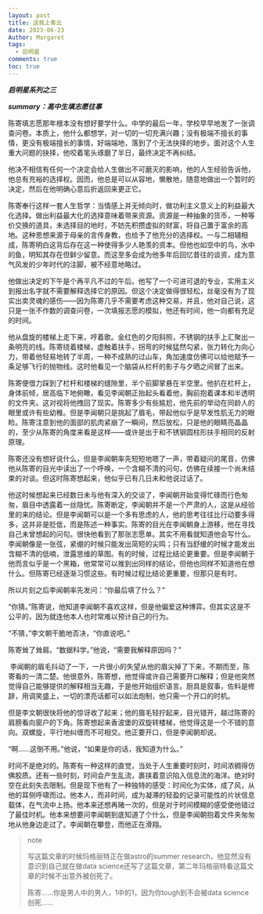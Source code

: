 ```yaml
---
layout: post
title: 送我上青云
date: 2023-06-23
Author: Margaret
tags:
  - 启明星
comments: true
toc: true
---
```

***启明星系列之三***

***summary：高中生填志愿往事***

陈寄填志愿那年根本没有想好要学什么。中学的最后一年，学校早早地发了一张调查问卷。本质上，他什么都想学，对一切的一切充满兴趣；没有极端不擅长的事情，更没有极端擅长的事情，好端端地，落到了个无法抉择的地步。面对这个人生重大问题的抉择，他咬着笔头琢磨了半日，最终决定不再纠结。

他决不相信有任何一个决定会给人生做出不可磨灭的影响，他的人生经验告诉他，他总有充裕的选择权。因而，他总是可以从容地，懒散地，随意地做出一个暂时的决定，然后在他明确心意后折返回来更正它。

陈寄奉行这样一套人生哲学：当情感上并无倾向时，做功利主义意义上的利益最大化选择。做出利益最大化的选择意味着带来资源。资源是一种抽象的货币，一种等价交换的道具，未选择目的地时，不妨先积攒虚拟的财富，将自己置于富余的高地。这种思想来源于母亲的言传身教，也给予了他充分的选择权。一与二相辅相成，陈寄明白这背后存在这一种使得多少人艳羡的资本。但他也如空中的鸟，水中的鱼，明知其存在但鲜少留意。而这至多会成为他多年后回忆昔往的谈资，成为意气风发的少年时代的注脚，被不经意地略过。

他做出决定的下午是个再平凡不过的午后。他写了一个可进可退的专业，实用主义到报出名字就不需要解释选择它的原因。但这个决定做得很轻松，丝毫没有为了现实出卖灵魂的感伤——因为陈寄几乎不需要考虑这种交易，并且，他对自己说，这只是一张不作数的调查问卷，一次填报志愿的模拟，他还有时间，他一向都有充足的时间。

他从盘旋的楼梯上走下来，哼着歌。金红色的夕阳斜照，不锈钢的扶手上汇聚出一条明亮的线。陈寄绕着楼梯，虚触着扶手，拐弯的时候猛然勾紧，张力转化为向心力，带着他轻易地转了半周，一种不成熟的过山车，角加速度仿佛可以给他赋予一条足够飞行的抛物线。这时他看见一个脑袋从栏杆的影子与夕晒之间冒了出来。

陈寄便借力踩到了栏杆和楼梯的缝隙里，半个前脚掌悬在半空里。他扒在栏杆上，身体前倾，居高临下地俯瞰，看见李闻朝正抬起头看着他，胸前抱着课本和半透明的文件夹。这对视将他拽回了现实。陈寄多少有些尴尬，他先前的举动在同龄人的眼里或许有些幼稚。但是李闻朝只是挑起了眉毛，带起他似乎是早发性肌无力的眼睑。陈寄注意到他的面部的肌肉紧崩了一瞬间，然后放松，只是他的眼睛亮晶晶的，至少从陈寄的角度来看是这样——或许是出于和不锈钢圆柱形扶手相同的反射原理。

陈寄还没有想好说什么，但是李闻朝率先短短地嗯了一声，带着疑问的尾音，仿佛他从陈寄的目光中读出了一个呼唤，一个含糊不清的问句，仿佛在续接一个尚未结束的对谈。但这时陈寄想起来，他似乎已有几日未和他说过话了。

他这时候想起来已经数日未与他有深入的交谈了，李闻朝开始变得忙碌而行色匆匆，眉目中透露着一丝隐忧。陈寄断定，李闻朝并不是一个严肃的人，这是从经验里的来的结论。但是李闻朝可以是一个多有思虑的人，他的思考往往比行动要多得多，这并非是贬低，而是陈述一种事实。陈寄的目光在李闻朝身上游移，他在寻找自己未曾想起的问句。很快他看到了那张志愿单。其实不用看就知道他会写什么。李闻朝像是一张弦，紧绷的时候只能发出简短的尖鸣；只有当舒缓的时候才能发出含糊不清的低喃，泄露思维的草图。有的时候，过程比结论更重要。但是李闻朝于他而言似乎是一个黑箱，他常常可以推到出同样的结论，但他也同样不知道他在想什么。但陈寄已经逐渐习惯这些。有时候过程比结论更重要，但那只是有时。

所以片刻之后李闻朝率先发问：“你最后填了什么？”

“你猜。”陈寄说，他知道李闻朝不喜欢这样，但是他偏爱这种博弈。但其实这是不公平的，因为就连他本人也时常难以预计自己的行为。

“不猜，”李文朝干脆地否决，“你直说吧。”

陈寄耸了耸肩。“数据科学。”他说，“需要我解释原因吗？”

 李闻朝的眉毛抖动了一下，一片很小的失望从他的眉尖掉了下来，不期而至，陈寄看的一清二楚。他很意外，陈寄想，他觉得或许自己需要开口解释；但是他突然觉得自己能够提供的解释相当无趣，于是他开始组织语言。厨具是叙事，佐料是修辞，用调笑盛上，一切的漂亮话都可以如法炮制，他只需一个开口的时机。

但是李文朝很快将他的惊讶收了起来；他的眉毛轻拧起来，目光错开，越过陈寄的肩膀看向窗户的下角。陈寄想起来香波堡的双旋转楼梯，他觉得这是一个不错的意向。双螺旋，平行地纠缠而不可相交。他正要开口，但是李闻朝却说。

“啊……这倒不用。”他说，“如果是你的话，我知道为什么。”

时间不是绝对的。陈寄有一种这样的直觉，当处于人生重要时刻时，时间浓稠得仿佛胶质。还有一些时刻，时间会产生乱流，裹挟着意识陷入信息流的海洋。绝对时空在此刻失去限制。但是现下他有了一种独特的感受：时间化为实体，成了风，从他的耳侧呼啸而过。他本人，而非时间，成为凝滞的轻盈的记录可能性的片状信息载体，在气流中上扬。他本来还想再赌一次的，但是对于时间模糊的感受使他错过了最佳时机。他本来想要问李闻朝到底知道了个什么，但是李闻朝抱着文件夹匆匆地从他身边走过了。李闻朝在攀登，而他正在滑翔。








>note
>
> 写这篇文章的时候玛格丽特正在做astro的summer research，他显然没有意识到自己就在做data science还写了这篇文章，第二年玛格丽特看这篇文章的时候不出意外被创死了。
> 
> 陈寄......你是男人中的男人，1中的1，因为你tough到不会被data science创死......
